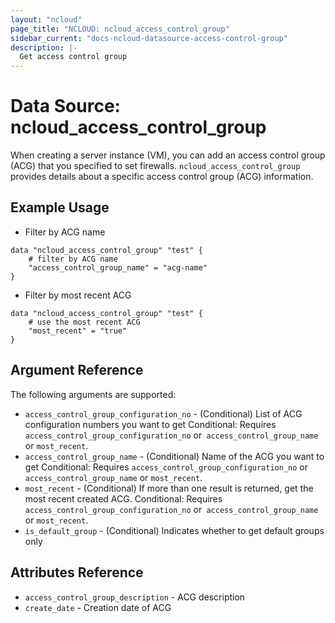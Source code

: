```yaml
---
layout: "ncloud"
page_title: "NCLOUD: ncloud_access_control_group"
sidebar_current: "docs-ncloud-datasource-access-control-group"
description: |-
  Get access control group
---
```


# Data Source: ncloud_access_control_group

When creating a server instance (VM), you can add an access control group (ACG) that you specified to set firewalls. `ncloud_access_control_group` provides details about a specific access control group (ACG) information.


## Example Usage

* Filter by ACG name

```hcl
data "ncloud_access_control_group" "test" {
    # filter by ACG name
	"access_control_group_name" = "acg-name"
}
```

* Filter by most recent ACG

```hcl
data "ncloud_access_control_group" "test" {
    # use the most recent ACG
	"most_recent" = "true"
}
```


## Argument Reference

The following arguments are supported:

* `access_control_group_configuration_no` - (Conditional) List of ACG configuration numbers you want to get
    Conditional: Requires `access_control_group_configuration_no` or` access_control_group_name` or `most_recent`.
* `access_control_group_name` - (Conditional) Name of the ACG you want to get
    Conditional: Requires `access_control_group_configuration_no` or` access_control_group_name` or `most_recent`.
* `most_recent` - (Conditional) If more than one result is returned, get the most recent created ACG.
    Conditional: Requires `access_control_group_configuration_no` or` access_control_group_name` or `most_recent`.
* `is_default_group` - (Conditional) Indicates whether to get default groups only

## Attributes Reference

* `access_control_group_description` - ACG description
* `create_date` - Creation date of ACG
